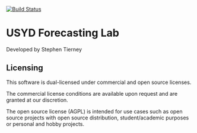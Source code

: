 [![Build Status](https://travis-ci.org/sjtrny/forecast_dash.svg?branch=master)](https://travis-ci.org/sjtrny/forecast_dash)

# USYD Forecasting Lab

Developed by Stephen Tierney

## Licensing

This software is dual-licensed under commercial and open source licenses.

The commercial license conditions are available upon request and are
granted at our discretion.

The open source license (AGPL) is intended for use cases such as open
source projects with open source distribution, student/academic purposes
or personal and hobby projects.

